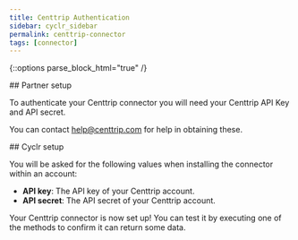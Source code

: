 ```yaml
---
title: Centtrip Authentication
sidebar: cyclr_sidebar
permalink: centtrip-connector
tags: [connector]
---
```

{::options parse_block_html="true" /}
<section class="card py-5 my-5">
## Partner setup

To authenticate your Centtrip connector you will need your Centtrip API Key and API secret.

You can contact [help@centtrip.com](mailto:help@centtrip.com) for help in obtaining these.


</section>
<section class="card py-5 my-5">
## Cyclr setup

You will be asked for the following values when installing the connector within an account:

-   **API key**: The API key of your Centtrip account.
-   **API secret**: The API secret of your Centtrip account.

Your Centtrip connector is now set up! You can test it by executing one of the methods to confirm it can return some data.

</section>
